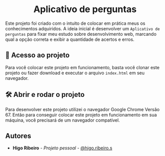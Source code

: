 <h1 align="center"> Aplicativo de perguntas </h1>

Este projeto foi criado com o intuito de colocar em prática meus os conhecimentos adquiridos. A ideia inicial é desenvolver
um `Aplicativo de perguntas` para fixar meu estudo sobre desenvolvimento web, marcando qual a opção correta e exibir a quantidade de acertos e erros.

## 📁 Acesso ao projeto

Para você colocar este projeto em funcionamento, basta você clonar este
projeto ou fazer download e executar o arquivo `index.html` em seu
navegador.

## 🛠️ Abrir e rodar o projeto

Para desenvolver este projeto utilizei o navegador Google Chrome Versão 67.
Então para conseguir colocar este projeto em funcionamento em sua máquina,
você precisará de um navegador compatível.

## Autores

- **Higo Ribeiro** - _Projeto pessoal_ - [@higo.ribeiro.s](https://www.instagram.com/higo.ribeiro.s/)
